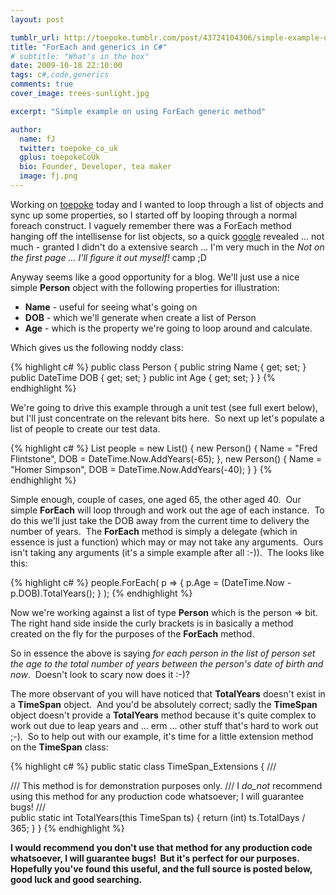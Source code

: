 ```yaml
---
layout: post

tumblr_url: http://toepoke.tumblr.com/post/43724104306/simple-example-on-using-foreach-generic-metho
title: "ForEach and generics in C#"
# subtitle: "What's in the box"
date: 2009-10-18 22:10:00
tags: c#,code,generics
comments: true
cover_image: trees-sunlight.jpg

excerpt: "Simple example on using ForEach generic method"

author:
  name: fJ
  twitter: toepoke_co_uk
  gplus: toepokeCoUk 
  bio: Founder, Developer, tea maker
  image: fj.png
---
```


Working on [toepoke](https://toepoke.co.uk) today and I wanted to loop through a list of objects and sync up some properties, so I started off by looping through a normal foreach construct. I vaguely remember there was a ForEach method hanging off the intellisense for list objects, so a quick [google](http://google.com) revealed … not much - granted I didn't do a extensive search … I'm very much in the _Not on the first page ... I'll figure it out myself!_ camp ;D 

Anyway seems like a good opportunity for a blog. We'll just use a nice simple **Person** object with the following properties for illustration:

* **Name** - useful for seeing what's going on
* **DOB** - which we'll generate when create a list of Person
* **Age** - which is the property we're going to loop around and calculate.

Which gives us the following noddy class:

{% highlight c# %}
public class Person {
  public string Name { get; set; }
  public DateTime DOB { get; set; }
  public int Age { get; set; }
}
{% endhighlight %}

We're going to drive this example through a unit test (see full exert below), but I'll just concentrate on the relevant bits here.  So next up let's populate a list of people to create our test data.

{% highlight c# %}
List<Person> people = new List<Person>() {
  new Person() { 
    Name = "Fred Flintstone", 
    DOB = DateTime.Now.AddYears(-65); 
  },
  new Person() { 
    Name = "Homer Simpson", 
    DOB = DateTime.Now.AddYears(-40); 
  }
}
{% endhighlight %}

Simple enough, couple of cases, one aged 65, the other aged 40.  Our simple **ForEach** will loop through and work out the age of each instance.  To do this we'll just take the DOB away from the current time to delivery the number of years.  The **ForEach** method is simply a delegate (which in essence is just a function) which may or may not take any arguments.  Ours isn't taking any arguments (it's a simple example after all :-)).  The looks like this:

{% highlight c# %}
people.ForEach(
  p => {
    p.Age = (DateTime.Now - p.DOB).TotalYears();
  }
);
{% endhighlight %}

Now we're working against a list of type **Person** which is the person => bit.  The right hand side inside the curly brackets is in basically a method created on the fly for the purposes of the **ForEach** method. 

So in essence the above is saying _for each person in the list of person set the age to the total number of years between the person's date of birth and now_.  Doesn't look to scary now does it :-)?

The more observant of you will have noticed that **TotalYears** doesn't exist in a **TimeSpan** object.  And you'd be absolutely correct; sadly the **TimeSpan** object doesn't provide a **TotalYears** method because it's quite complex to work out due to leap years and … erm … other stuff that's hard to work out ;-).  So to help out with our example, it's time for a little extension method on the **TimeSpan** class:

{% highlight c# %}
public static class TimeSpan_Extensions {
	/// <summary>
	/// This method is for demonstration purposes only.
	/// I _do_not_ recommend using this method for any production code whatsoever; I will guarantee bugs!
	/// </summary>
  public static int TotalYears(this TimeSpan ts) {
		return (int) ts.TotalDays / 365;
	}
}
{% endhighlight %}

**I would recommend you don't use that method for any production code whatsoever, I will guarantee bugs!  But it's perfect for our purposes.  Hopefully you've found this useful, and the full source is posted below, good luck and good searching.**
